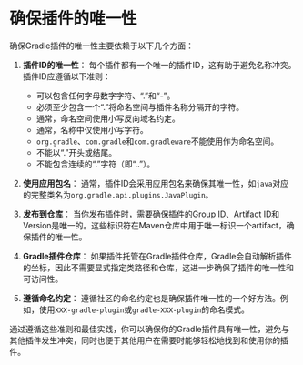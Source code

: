 # 确保插件的唯一性

确保Gradle插件的唯一性主要依赖于以下几个方面：

1. **插件ID的唯一性**：
   每个插件都有一个唯一的插件ID，这有助于避免名称冲突。插件ID应遵循以下准则：
   - 可以包含任何字母数字字符、“.”和“-”。
   - 必须至少包含一个“.”将命名空间与插件名称分隔开的字符。
   - 通常，命名空间使用小写反向域名约定。
   - 通常，名称中仅使用小写字符。
   - `org.gradle`、`com.gradle`和`com.gradleware`不能使用作为命名空间。
   - 不能以“.”开头或结尾。
   - 不能包含连续的“.”字符（即“..”）。

2. **使用应用包名**：
   通常，插件ID会采用应用包名来确保其唯一性，如`java`对应的完整类名为`org.gradle.api.plugins.JavaPlugin`。

3. **发布到仓库**：
   当你发布插件时，需要确保插件的Group ID、Artifact ID和Version是唯一的。这些标识符在Maven仓库中用于唯一标识一个artifact，确保插件的唯一性。

4. **Gradle插件仓库**：
   如果插件托管在Gradle插件仓库，Gradle会自动解析插件的坐标，因此不需要显式指定类路径和仓库，这进一步确保了插件的唯一性和可访问性。

5. **遵循命名约定**：
   遵循社区的命名约定也是确保插件唯一性的一个好方法。例如，使用`XXX-gradle-plugin`或`gradle-XXX-plugin`的命名模式。

通过遵循这些准则和最佳实践，你可以确保你的Gradle插件具有唯一性，避免与其他插件发生冲突，同时也便于其他用户在需要时能够轻松地找到和使用你的插件。
